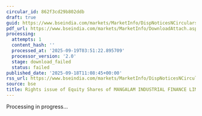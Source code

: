 ```yaml
---
circular_id: 862f3cd29b802ddb
draft: true
guid: https://www.bseindia.com/markets/MarketInfo/DispNoticesNCirculars.aspx?Noticeid={F7B5795C-6703-4BB9-A2B9-5C29AA09ECB3}&noticeno=20250918-23&dt=09/18/2025&icount=23&totcount=63&flag=0
pdf_url: https://www.bseindia.com/markets/MarketInfo/DownloadAttach.aspx?id=20250918-23&attachedId=
processing:
  attempts: 1
  content_hash: ''
  processed_at: '2025-09-19T03:51:22.895709'
  processor_version: '2.0'
  stage: download_failed
  status: failed
published_date: '2025-09-18T11:08:45+00:00'
rss_url: https://www.bseindia.com/markets/MarketInfo/DispNoticesNCirculars.aspx?Noticeid={F7B5795C-6703-4BB9-A2B9-5C29AA09ECB3}&noticeno=20250918-23&dt=09/18/2025&icount=23&totcount=63&flag=0
source: bse
title: Rights issue of Equity Shares of MANGALAM INDUSTRIAL FINANCE LIMITED
---
```


Processing in progress...